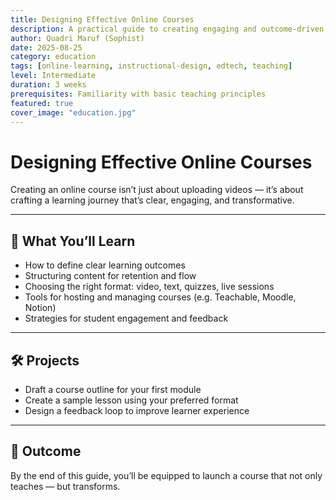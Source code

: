 ```yaml
---
title: Designing Effective Online Courses  
description: A practical guide to creating engaging and outcome-driven online learning experiences.  
author: Quadri Maruf (Sophist)  
date: 2025-08-25  
category: education  
tags: [online-learning, instructional-design, edtech, teaching]  
level: Intermediate  
duration: 3 weeks  
prerequisites: Familiarity with basic teaching principles  
featured: true  
cover_image: "education.jpg"  
---
```


# Designing Effective Online Courses

Creating an online course isn’t just about uploading videos — it’s about crafting a learning journey that’s clear, engaging, and transformative.

---

## 🎯 What You’ll Learn

- How to define clear learning outcomes  
- Structuring content for retention and flow  
- Choosing the right format: video, text, quizzes, live sessions  
- Tools for hosting and managing courses (e.g. Teachable, Moodle, Notion)  
- Strategies for student engagement and feedback  

---

## 🛠️ Projects

- Draft a course outline for your first module  
- Create a sample lesson using your preferred format  
- Design a feedback loop to improve learner experience  

---

## 📌 Outcome

By the end of this guide, you’ll be equipped to launch a course that not only teaches — but transforms.